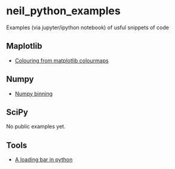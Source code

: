 # neil_python_examples
Examples (via jupyter/ipython notebook) of usful snippets of code


## Maplotlib

- [Colouring from matplotlib colourmaps](https://github.com/njcuk9999/neil_python_examples/blob/master/matplotlib/colour_from_colourmap.ipynb)

## Numpy

- [Numpy binning](https://github.com/njcuk9999/neil_python_examples/blob/master/numpy/numpy_bin_data.ipynb)

## SciPy

No public examples yet.

## Tools

- [A loading bar in python](https://github.com/njcuk9999/neil_python_examples/blob/master/tools/tqdm_forloop_bar.ipynb)